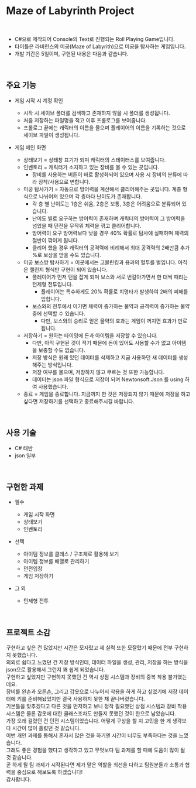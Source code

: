 # Maze of Labyrinth Project
</br>

- C#으로 제작되어 Console의 Text로 진행되는 Roll Playing Game입니다.
- 타이틀은 라비린스의 미궁(Maze of Labyrith)으로 미궁을 탐사하는 게임입니다.
- 개발 기간은 5일이며, 구현된 내용은 다음과 같습니다.

</br>

## 주요 기능

* 게임 시작 시 계정 확인
    - 시작 시 세이브 폴더를 검색하고 존재하지 않을 시 폴더를 생성됩니다.
    - 처음 저장하는 파일명을 적고 이후 프롤로그를 보여줍니다.
    - 프롤로그 끝에는 캐릭터의 이름을 물으며 플레이어의 이름을 기록하는 것으로 세이브 파일이 생성됩니다.

* 게임 메인 화면
    - 상태보기 = 상태창 표기가 되며 캐릭터의 스테이터스를 보여줍니다.
    - 인벤토리 = 캐릭터가 소지하고 있는 장비를 볼 수 있는 곳입니다.
      - 장비를 사용하는 버튼이 바로 활성화되어 있으며 사용 시 장비의 분류에 따라 장착/사용으로 변합니다.
    - 미궁 탐사가기 = 자동으로 방어력을 계산해서 클리어해주는 곳입니다. 계층 형식으로 나뉘어져 있으며 각 층마다 난이도가 존재합니다.
      - 각 층 별 난이도는 1층은 쉬움, 2층은 보통, 3층은 어려움으로 분류되어 있습니다.
      - 난이도 별로 요구하는 방어력이 존재하며 캐릭터의 방어력이 그 방어력을 넘었을 때 던전을 무작위 체력을 깎고 클리어합니다.
      - 방어력이 요구 방어력보다 낮을 경우 40% 확률로 탐사에 실패하며 체력의 절반이 깎이게 됩니다.
      - 클리어 했을 경우 캐릭터의 공격력에 비례해서 최대 공격력의 2배만큼 추가 %로 보상을 받을 수도 있습니다.
    - 미궁 보스방 탐사하기 = 이곳에서는 고블린킹과 용과의 혈투를 벌입니다. 아직은 챌린지 형식만 구현이 되어 있습니다.
      - 플레이어가 먼저 턴을 잡게 되며 보스와 서로 번갈아가면서 한 대씩 때리는 턴제형 전투입니다.
        - 플레이어는 특수하게도 20% 확률로 치명타가 발생하여 2배의 피해를 입힙니다.
      - 보스와의 전투에서 이기면 체력이 증가하는 물약과 공격력이 증가하는 물약 중에 선택할 수 있습니다.
        - 다만, 보스와의 승리로 얻은 물약의 효과는 게임이 꺼지면 효과가 만료됩니다.
    - 저장하기 = 원하는 타이밍에 돈과 아이템을 저장할 수 있습니다.
      - 다만, 아직 구현된 것이 적기 때문에 돈이 있어도 사용할 수가 없고 아이템을 보충할 수도 없습니다.
      - 저장 방식은 원래 있던 데이터를 삭제하고 지금 사용하던 새 데이터를 생성해주는 방식입니다.
      - 저장 여부를 물으며, 저장하지 않고 무르는 것 또한 가능합니다.
      - 데이터는 json 파일 형식으로 저장이 되며 Newtonsoft.Json 를 using 하여 사용했습니다.
    - 종료 = 게임을 종료합니다. 지금까지 한 것은 저장되지 않기 때문에 저장을 하고 싶다면 저장하기를 선택하고 종료해주시길 바랍니다.

</br>

##  사용 기술

  * C# 태반
  * json 일부

</br>

## 구현한 과제

  * 필수
      - 게임 시작 화면
      - 상태보기
      - 인벤토리

  * 선택
      - 아이템 정보를 클래스 / 구조체로 활용해 보기
      - 아이템 정보를 배열로 관리하기
      - 던전입장
      - 게임 저장하기

  * 그 외
      - 턴제형 전투
</br>

## 프로젝트 소감

 구현하고 싶은 건 많았지만 시간은 모자랐고 제 실력 또한 모잘랐기 때문에 전부 구현하지 못했습니다.</br>
 의외로 쉽다고 느꼈던 건 저장 방식인데, 데이터 파일을 생성, 관리, 저장을 하는 방식을 json으로 활용해서 그런지 꽤 쉽게 되었습니다.</br>
 구현하고 싶었지만 구현하지 못했던 건 역시 상점 시스템과 장비의 중복 착용 불가였는데요.</br>
 장비를 왼손과 오른손, 그리고 갑옷으로 나누어서 착용을 하게 하고 싶었기에 저장 데이터에 키를 준비해놨었지만 결국 사용하지 못한 채 끝나버렸습니다.</br>
 기본틀을 맞추겠다고 다른 것을 먼저하고 보니 정작 필요했던 상점 시스템과 장비 착용 시스템은 물론 갑옷에 대한 클래스조차도 만들지 못했던 것이 한으로 남았습니다.</br>
 가장 오래 걸렸던 건 던전 시스템이었습니다. 어떻게 구상을 할 지 고민을 한 게 생각보다 시간이 많이 흘렀던 것 같습니다.</br>
 이번 개인 과제를 통해서 혼자서 많은 것을 하기엔 시간이 너무도 부족하다는 것을 느꼈습니다.</br>
 그래도 좋은 경험을 했다고 생각하고 있고 무엇보다 팀 과제를 할 때에 도움이 많이 될 것 같습니다.</br>
 곧 하게 될 팀 과제가 시작된다면 제가 맡은 역할을 최선을 다하고 팀원분들과 소통과 협력을 중심으로 해보도록 하겠습니다!</br>
 감사합니다.

<br/>
